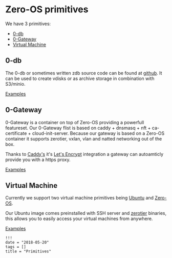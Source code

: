 # Zero-OS primitives

We have 3 primitives:
- [0-db](0-db-examples.md)
- [0-Gateway](0-gateway-examples.md)
- [Virtual Machine](virtual-machine-examples.md)

## 0-db

The 0-db or sometimes written zdb source code can be found at [github](https://github.com/rivine/0-db).
It can be used to create vdisks or as archive storage in combination with S3/minio.

[Examples](0-db-examples.md)

## 0-Gateway

0-Gateway is a container on top of Zero-OS providing a powerfull featureset.
Our 0-Gateway flist is based on caddy + dnsmasq + nft + ca-certificate + cloud-init-server.
Because our gateway is based on a Zero-OS container it supports zerotier, vxlan, vlan and natted networking out of the box.

Thanks to [Caddy's](https://caddyserver.com/) it's [Let's Encrypt](https://letsencrypt.org/) integration a gateway can autoamticly provide you with a https proxy.

[Examples](0-gateway-examples.md)

## Virtual Machine

Currently we support two virtual machine primitives being [Ubuntu](https://www.ubuntu.com/) and [Zero-OS](https://github.com/zero-os/home).

Our Ubuntu image comes preinstalled with SSH server and [zerotier](https://zerotier.com/) binaries, this allows you to easily access your virtual machines from anywhere.

[Examples](virtual-machine-examples.md)

```
!!!
date = "2018-05-20"
tags = []
title = "Primitives"
```

